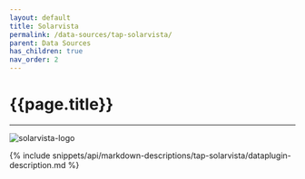 ```yaml
---
layout: default
title: Solarvista
permalink: /data-sources/tap-solarvista/
parent: Data Sources
has_children: true
nav_order: 2
---
```


# {{page.title}}

---

![solarvista-logo]({{site.baseurl}}/assets/data_source_images/tap-solarvista.png)

{% include snippets/api/markdown-descriptions/tap-solarvista/dataplugin-description.md %}

